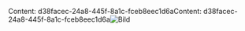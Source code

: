<span data-ttu-id="a9290-101">Content: d38facec-24a8-445f-8a1c-fceb8eec1d6a</span><span class="sxs-lookup"><span data-stu-id="a9290-101">Content: d38facec-24a8-445f-8a1c-fceb8eec1d6a</span></span>![Bild](13c4de18-97e6-4aa9-87a6-71608d2cf591.png)
